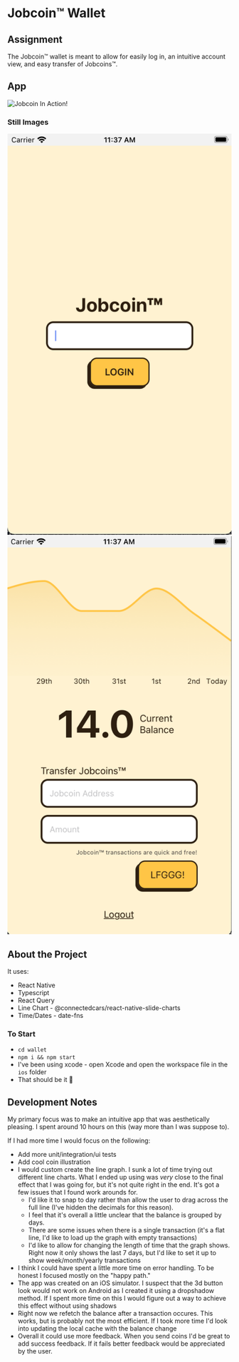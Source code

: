 # Jobcoin™ Wallet

## Assignment

The Jobcoin™ wallet is meant to allow for easily log in, an intuitive account view, and easy transfer of Jobcoins™.

## App

![Jobcoin In Action!](assets/Jobcoin_01_sm.gif)

### Still Images

![Jobcoin Sign In Screen](assets/Jobcoin_SignIn.png)
![Jobcoin Account Screen](assets/Jobcoin_AccountScreen.png)

## About the Project

It uses:

- React Native
- Typescript
- React Query
- Line Chart - @connectedcars/react-native-slide-charts
- Time/Dates - date-fns

### To Start

- `cd wallet`
- `npm i && npm start`
- I've been using xcode - open Xcode and open the workspace file in the `ios` folder
- That should be it 🎉

## Development Notes

My primary focus was to make an intuitive app that was aesthetically pleasing. I spent around 10 hours on this (way more than I was suppose to).

If I had more time I would focus on the following:

- Add more unit/integration/ui tests
- Add cool coin illustration
- I would custom create the line graph. I sunk a lot of time trying out different line charts. What I ended up using was _very_ close to the final effect that I was going for, but it's not quite right in the end. It's got a few issues that I found work arounds for.
  - I'd like it to snap to day rather than allow the user to drag across the full line (I've hidden the decimals for this reason).
  - I feel that it's overall a little unclear that the balance is grouped by days.
  - There are some issues when there is a single transaction (it's a flat line, I'd like to load up the graph with empty transactions)
  - I'd like to allow for changing the length of time that the graph shows. Right now it only shows the last 7 days, but I'd like to set it up to show week/month/yearly transactions
- I think I could have spent a little more time on error handling. To be honest I focused mostly on the "happy path."
- The app was created on an iOS simulator. I suspect that the 3d button look would not work on Android as I created it using a dropshadow method. If I spent more time on this I would figure out a way to achieve this effect without using shadows
- Right now we refetch the balance after a transaction occures. This works, but is probably not the most efficient. If I took more time I'd look into updating the local cache with the balance change
- Overall it could use more feedback. When you send coins I'd be great to add success feedback. If it fails better feedback would be appreciated by the user.
